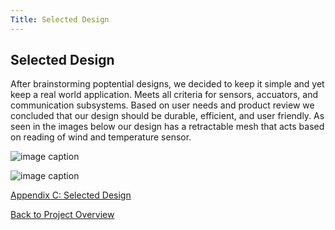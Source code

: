 ```yaml
---
Title: Selected Design
---
```


## Selected Design

After brainstorming poptential designs, we decided to keep it simple and yet keep a real world application. Meets all criteria for sensors, accuators, and communication subsystems. Based on user needs and product review we concluded that our design should be durable, efficient, and user friendly. As seen in the images below our design has a retractable mesh that acts based on reading of wind and temperature sensor. 

![image caption](https://cdn.discordapp.com/attachments/1062096006642147503/1100150616283680929/EGR_314_MODEL_OPEN.PNG)

![image caption](https://media.discordapp.net/attachments/1062096006642147503/1066078297475256391/image.png?width=1099&height=903)

[Appendix C: Selected Design](AppendixC_SelectedDesign.md)

[Back to Project Overview](index.md)
